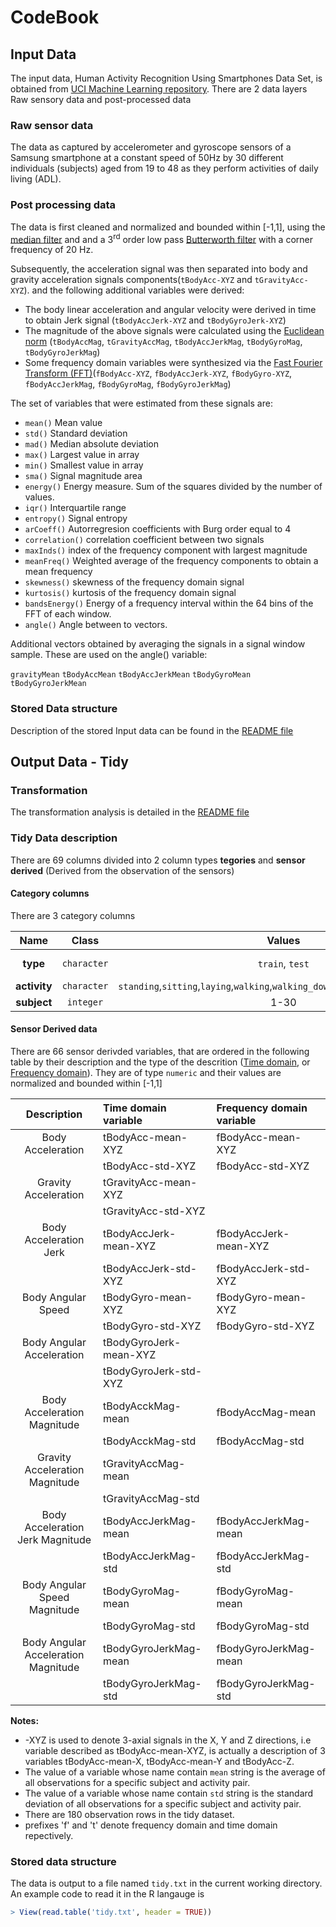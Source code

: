 # CodeBook 

## Input Data
The input data, Human Activity Recognition Using Smartphones Data Set, is obtained from [UCI Machine Learning repository](http://archive.ics.uci.edu/ml/datasets/Human+Activity+Recognition+Using+Smartphones#). 
There are 2 data layers Raw sensory data and post-processed data

### Raw sensor data
The data as captured by accelerometer and gyroscope sensors of a Samsung smartphone at a constant speed of 50Hz by 30 different individuals (subjects) aged from 19 to 48 as they perform activities of daily living (ADL). 

### Post processing data
The data is first cleaned and normalized and bounded within [-1,1], using the [median filter](http://en.wikipedia.org/wiki/Median_filter) and and a 3<sup>rd</sup> order low pass [Butterworth filter](http://en.wikipedia.org/wiki/Butterworth_filter) with a corner frequency of 20 Hz.

Subsequently, the acceleration signal was then separated into body and gravity acceleration signals components(`tBodyAcc-XYZ` and `tGravityAcc-XYZ`). and the following additional variables were derived:
- The body linear acceleration and angular velocity were derived in time to obtain Jerk signal (`tBodyAccJerk-XYZ` and `tBodyGyroJerk-XYZ`)
- The magnitude of the above signals were calculated using the [Euclidean norm](http://en.wikipedia.org/wiki/Norm_(mathematics)#Euclidean_norm) (`tBodyAccMag`, `tGravityAccMag`, `tBodyAccJerkMag`, `tBodyGyroMag`, `tBodyGyroJerkMag`)
- Some frequency domain variables were synthesized via the [Fast Fourier Transform (FFT)](http://en.wikipedia.org/wiki/Fast_Fourier_transform)(`fBodyAcc-XYZ`, `fBodyAccJerk-XYZ`, `fBodyGyro-XYZ`, `fBodyAccJerkMag`, `fBodyGyroMag`, `fBodyGyroJerkMag`)

The set of variables that were estimated from these signals are:  
 
- `mean()` Mean value 
- `std()` Standard deviation 
- `mad()` Median absolute deviation  
- `max()` Largest value in array 
- `min()` Smallest value in array 
- `sma()` Signal magnitude area 
- `energy()` Energy measure. Sum of the squares divided by the number of values.  
- `iqr()` Interquartile range  
- `entropy()` Signal entropy 
- `arCoeff()` Autorregresion coefficients with Burg order equal to 4 
- `correlation()` correlation coefficient between two signals 
- `maxInds()` index of the frequency component with largest magnitude 
- `meanFreq()` Weighted average of the frequency components to obtain a mean frequency 
- `skewness()` skewness of the frequency domain signal  
- `kurtosis()` kurtosis of the frequency domain signal  
- `bandsEnergy()` Energy of a frequency interval within the 64 bins of the FFT of each window. 
- `angle()` Angle between to vectors. 
 
Additional vectors obtained by averaging the signals in a signal window sample. These are used on the angle() variable: 
 
`gravityMean` 
`tBodyAccMean` 
`tBodyAccJerkMean` 
`tBodyGyroMean` 
`tBodyGyroJerkMean`

### Stored Data structure
Description of the stored Input data can be found in the [README file](https://github.com/perplexedpigmy/coursera-getdata/blob/master/README.md#the-data)

## Output Data - Tidy

### Transformation 
The transformation analysis is detailed in the [README file](https://github.com/perplexedpigmy/coursera-getdata/blob/master/README.md#analysis)

### Tidy Data description

There are 69 columns divided into 2 column types **tegories** and **sensor derived** (Derived from the observation of the sensors)

#### Category columns

There are 3 category columns 

  Name       |   Class    |   Values                                                                       | Comment
:-----------:|:----------:|:------------------------------------------------------------------------------:|:----------
**type**     | `character`| `train`, `test`                                                                | Origin of observation
**activity** | `character`| `standing`,`sitting`,`laying`,`walking`,`walking_downstairs`,`walking_upstairs`|  
**subject**  | `integer`  | 1-30                                                                           | Subject id 

#### Sensor Derived data

There are 66 sensor derivded variables, that are ordered in the following table by their description 
and the type of the descrition ([Time domain](http://en.wikipedia.org/wiki/Time_domain), or [Frequency domain](http://en.wikipedia.org/wiki/Frequency_domain)). They are of type `numeric` and their values are normalized and bounded within [-1,1]

   Description                       |  Time domain variable           | Frequency domain variable
:-----------------------------------:|:--------------------------------|:--------------------------
Body Acceleration	                   |  tBodyAcc-mean-XYZ              |  fBodyAcc-mean-XYZ 
                                     |  tBodyAcc-std-XYZ               |  fBodyAcc-std-XYZ
Gravity Acceleration	               |  tGravityAcc-mean-XYZ           |  
                                     |  tGravityAcc-std-XYZ            |
Body Acceleration Jerk               |  tBodyAccJerk-mean-XYZ          |  fBodyAccJerk-mean-XYZ
                                     |  tBodyAccJerk-std-XYZ           |  fBodyAccJerk-std-XYZ
Body Angular Speed                   |  tBodyGyro-mean-XYZ             |  fBodyGyro-mean-XYZ
                                     |  tBodyGyro-std-XYZ              |  fBodyGyro-std-XYZ
Body Angular Acceleration	           |  tBodyGyroJerk-mean-XYZ         |  
                                     |  tBodyGyroJerk-std-XYZ          |  
Body Acceleration Magnitude          |  tBodyAcckMag-mean              |  fBodyAccMag-mean
                                     |  tBodyAcckMag-std               |  fBodyAccMag-std
Gravity Acceleration Magnitude       |  tGravityAccMag-mean            |  
                                     |  tGravityAccMag-std             |
Body Acceleration Jerk Magnitude     |	tBodyAccJerkMag-mean           |  fBodyAccJerkMag-mean
                                     |  tBodyAccJerkMag-std            |  fBodyAccJerkMag-std
Body Angular Speed Magnitude         |  tBodyGyroMag-mean              |  fBodyGyroMag-mean
                                     |  tBodyGyroMag-std               |  fBodyGyroMag-std
Body Angular Acceleration Magnitude  |  tBodyGyroJerkMag-mean          |  fBodyGyroJerkMag-mean
                                     |  tBodyGyroJerkMag-std           |  fBodyGyroJerkMag-std

**Notes:**
* -XYZ is used to denote 3-axial signals in the X, Y and Z directions, i.e variable described as tBodyAcc-mean-XYZ, is actually a description of 3 variables tBodyAcc-mean-X, tBodyAcc-mean-Y and tBodyAcc-Z.
* The value of a variable whose name contain `mean` string is the average of all observations for a specific subject and activity pair.
* The value of a variable whose name contain `std` string is the standard deviation of all observations for a specific subject and activity pair.
* There are 180 observation rows in the tidy dataset.
* prefixes 'f' and 't' denote frequency domain and time domain repectively.

### Stored data structure
The data is output to a file named `tidy.txt` in the current working directory.
An example code to read it in the R langauge is
````R
> View(read.table('tidy.txt', header = TRUE))
````
